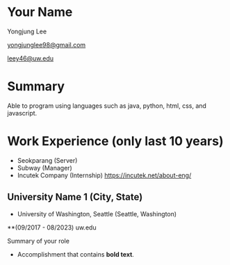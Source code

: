 # Your Name

Yongjung Lee

yongjunglee98@gmail.com

leey46@uw.edu

# Summary

Able to program using languages such as java, python, html, css, and javascript. 

# Work Experience (only last 10 years)
- Seokparang (Server)
- Subway (Manager)
- Incutek Company (Internship) https://incutek.net/about-eng/
## University Name 1 (City, State)

* University of Washington, Seattle (Seattle, Washington)

**(09/2017 - 08/2023)
uw.edu

Summary of your role

- Accomplishment that contains **bold text**.

